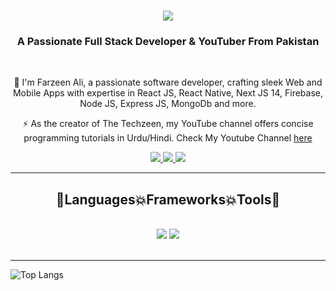 <h1 align="center">
    <img src="https://readme-typing-svg.herokuapp.com/?font=Righteous&color=7e15f7&random=falsesize=35&center=true&vCenter=true&width=500&height=70&duration=2000&lines=Hi+There!+👋;+I'm+Farzeen+Ali+👨🏻‍💻;" />
</h1>

<h3 align="center">A Passionate Full Stack Developer & YouTuber From Pakistan</h3>

<br/>

<div align="center">
 
 🌱 I'm Farzeen Ali, a passionate software developer, crafting sleek Web and Mobile Apps with expertise in React JS, React Native, Next JS 14, Firebase, Node JS, Express JS, MongoDb and more.

⚡  As the creator of The Techzeen, my YouTube channel offers concise programming tutorials in Urdu/Hindi. Check My Youtube Channel [here](https://www.youtube.com/@TheTechzeen)

 </div>
 
<div align="center"> 
  <a href="mailto:farzeenaliarif786@gmail.com">
    <img src="https://img.shields.io/badge/Gmail-6C22A6?style=for-the-badge&logo=gmail&logoColor=white" />
  </a>
    <a href="https://www.youtube.com/@TheTechzeen" target="_blank">
     <img src="https://img.shields.io/badge/YouTube-D71313?style=for-the-badge&logo=youtube&logoColor=white" />
  </a>
  <a href="https://www.linkedin.com/in/farzeen-ali-533479204" >
    <img src="https://img.shields.io/badge/LinkedIn-0077B5?style=for-the-badge&logo=linkedin&logoColor=white" />
  </a>
</div>

 <hr/>
 
<h2 align="center">🚀Languages💥Frameworks💥Tools🚀</h2>
<br/>
<div align="center">
    <img src="https://skillicons.dev/icons?i=react,angular,javascript,express,nodejs,vscode,github,tailwind,git" />
    <img src="https://skillicons.dev/icons?i=css,bootstrap,supabase,html,firebase,mongodb,nextjs,mysql,php,laravel" /><br>
</div>

<br/>
<hr/>

![Top Langs](https://github-readme-stats.vercel.app/api/top-langs/?username=farzeen-ali&layout=compact&theme=midnight-purple)

